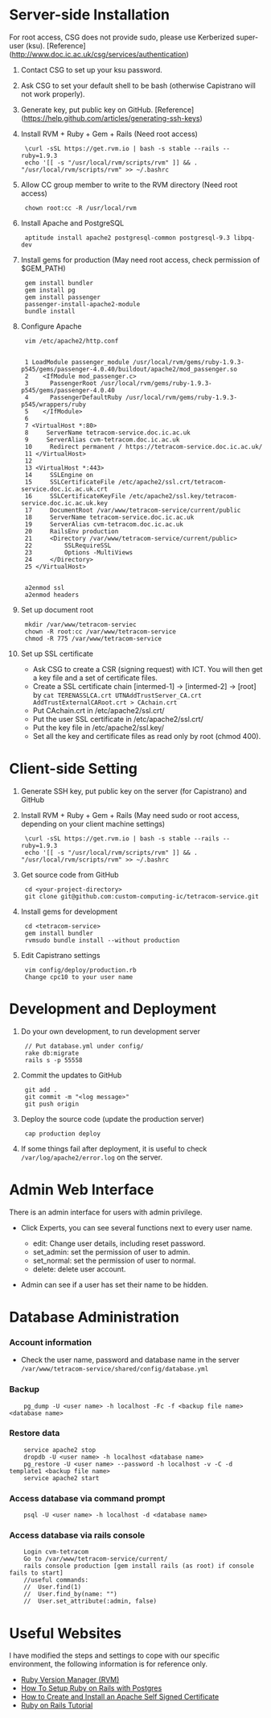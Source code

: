 
Server-side Installation 
=======================

For root access, CSG does not provide sudo, please use Kerberized super-user (ksu). [Reference] (http://www.doc.ic.ac.uk/csg/services/authentication)

1. Contact CSG to set up your ksu password.

2. Ask CSG to set your default shell to be bash (otherwise Capistrano will not work properly).

3. Generate key, put public key on GitHub. [Reference] (https://help.github.com/articles/generating-ssh-keys)

4. Install RVM + Ruby + Gem + Rails (Need root access)

		\curl -sSL https://get.rvm.io | bash -s stable --rails --ruby=1.9.3
		echo '[[ -s "/usr/local/rvm/scripts/rvm" ]] && . "/usr/local/rvm/scripts/rvm" >> ~/.bashrc

5. Allow CC group member to write to the RVM directory (Need root access)

		chown root:cc -R /usr/local/rvm

6. Install Apache and PostgreSQL

		aptitude install apache2 postgresql-common postgresql-9.3 libpq-dev

7. Install gems for production (May need root access, check permission of $GEM_PATH)

		gem install bundler
		gem install pg
		gem install passenger
		passenger-install-apache2-module
		bundle install

8. Configure Apache

		vim /etc/apache2/http.conf


		1 LoadModule passenger_module /usr/local/rvm/gems/ruby-1.9.3-p545/gems/passenger-4.0.40/buildout/apache2/mod_passenger.so
		2    <IfModule mod_passenger.c>
		3      PassengerRoot /usr/local/rvm/gems/ruby-1.9.3-p545/gems/passenger-4.0.40
		4      PassengerDefaultRuby /usr/local/rvm/gems/ruby-1.9.3-p545/wrappers/ruby
		5    </IfModule>
		6 
		7 <VirtualHost *:80>
		8     ServerName tetracom-service.doc.ic.ac.uk
		9     ServerAlias cvm-tetracom.doc.ic.ac.uk
		10     Redirect permanent / https://tetracom-service.doc.ic.ac.uk/
		11 </VirtualHost>
		12 
		13 <VirtualHost *:443>
		14     SSLEngine on
		15     SSLCertificateFile /etc/apache2/ssl.crt/tetracom-service.doc.ic.ac.uk.crt
		16     SSLCertificateKeyFile /etc/apache2/ssl.key/tetracom-service.doc.ic.ac.uk.key
		17     DocumentRoot /var/www/tetracom-service/current/public
		18     ServerName tetracom-service.doc.ic.ac.uk
		19     ServerAlias cvm-tetracom.doc.ic.ac.uk
		20     RailsEnv production
		21     <Directory /var/www/tetracom-service/current/public>  
		22         SSLRequireSSL
		23         Options -MultiViews
		24     </Directory>
		25 </VirtualHost>


		a2enmod ssl
		a2enmod headers

9. Set up document root
		
		mkdir /var/www/tetracom-serviec
		chown -R root:cc /var/www/tetracom-service
		chmod -R 775 /var/www/tetracom-service

10. Set up SSL certificate
	* Ask CSG to create a CSR (signing request) with ICT. You will then get a key file and a set of certificate files.
	* Create a SSL certificate chain [intermed-1] -> [intermed-2] -> [root] by ``cat TERENASSLCA.crt UTNAddTrustServer_CA.crt AddTrustExternalCARoot.crt > CAchain.crt``
	* Put CAchain.crt in /etc/apache2/ssl.crt/
	* Put the user SSL certificate in /etc/apache2/ssl.crt/
	* Put the key file in /etc/apache2/ssl.key/
	* Set all the key and certificate files as read only by root (chmod 400).

Client-side Setting
=======================

1. Generate SSH key, put public key on the server (for Capistrano) and GitHub

2. Install RVM + Ruby + Gem + Rails (May need sudo or root access, depending on your client machine settings)

		\curl -sSL https://get.rvm.io | bash -s stable --rails --ruby=1.9.3
		echo '[[ -s "/usr/local/rvm/scripts/rvm" ]] && . "/usr/local/rvm/scripts/rvm" >> ~/.bashrc

3. Get source code from GitHub

		cd <your-project-directory>
		git clone git@github.com:custom-computing-ic/tetracom-service.git

4. Install gems for development

		cd <tetracom-service>
		gem install bundler
		rvmsudo bundle install --without production

5. Edit Capistrano settings 

		vim config/deploy/production.rb
		Change cpc10 to your user name

Development and Deployment
=======================

1. Do your own development, to run development server

		// Put database.yml under config/
		rake db:migrate
		rails s -p 55558

2. Commit the updates to GitHub

		git add .
		git commit -m "<log message>"
		git push origin

3. Deploy the source code (update the production server)

		cap production deploy

4. If some things fail after deployment, it is useful to check ``/var/log/apache2/error.log`` on the server.

Admin Web Interface
=======================

There is an admin interface for users with admin privilege.

* Click Experts, you can see several functions next to every user name.
	* edit: Change user details, including reset password.
	* set_admin: set the permission of user to admin.
	* set_normal: set the permission of user to normal.
	* delete: delete user account.

* Admin can see if a user has set their name to be hidden.

Database Administration
=======================

### Account information

* Check the user name, password and database name in the server ``/var/www/tetracom-service/shared/config/database.yml``

### Backup

		pg_dump -U <user name> -h localhost -Fc -f <backup file name> <database name>

### Restore data

		service apache2 stop
		dropdb -U <user name> -h localhost <database name>
		pg_restore -U <user name> --password -h localhost -v -C -d template1 <backup file name>
		service apache2 start

### Access database via command prompt

		psql -U <user name> -h localhost -d <database name>

### Access database via rails console

		Login cvm-tetracom
		Go to /var/www/tetracom-service/current/
		rails console production [gem install rails (as root) if console fails to start]
		//useful commands:
		//	User.find(1)
		//	User.find_by(name: "")
		//	User.set_attribute(:admin, false)
	
Useful Websites
=======================

I have modified the steps and settings to cope with our specific environment, the following information is for reference only.

* [Ruby Version Manager (RVM)](http://rvm.io/)
* [How To Setup Ruby on Rails with Postgres](https://www.digitalocean.com/community/articles/how-to-setup-ruby-on-rails-with-postgres)
* [How to Create and Install an Apache Self Signed Certificate](https://www.sslshopper.com/article-how-to-create-and-install-an-apache-self-signed-certificate.html)
* [Ruby on Rails Tutorial](http://ruby.railstutorial.org/ruby-on-rails-tutorial-book)

